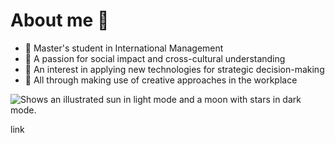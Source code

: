 # About me 👋

- 🔭 Master's student in International Management
- 🌱 A passion for social impact and cross-cultural understanding
- 👯 An interest in applying new technologies for strategic decision-making
- 🤔 All through making use of creative approaches in the workplace
<picture>
  <source media="(prefers-color-scheme: dark)" srcset="https://user-images.githubusercontent.com/25423296/163456776-7f95b81a-f1ed-45f7-b7ab-8fa810d529fa.png">
  <source media="(prefers-color-scheme: light)" srcset="https://user-images.githubusercontent.com/25423296/163456779-a8556205-d0a5-45e2-ac17-42d089e3c3f8.png">
  <img alt="Shows an illustrated sun in light mode and a moon with stars in dark mode." src="https://user-images.githubusercontent.com/25423296/163456779-a8556205-d0a5-45e2-ac17-42d089e3c3f8.png">
</picture>
<p>
  link
<a href=“https://maghribusiness.com/“></a>
</p>
